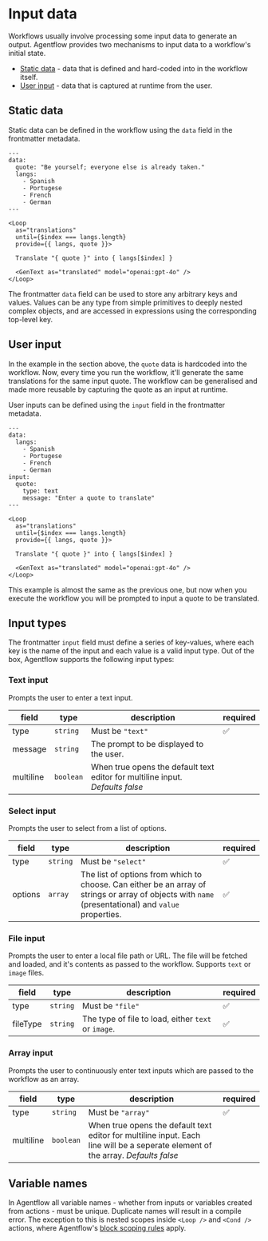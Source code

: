 # Input data

Workflows usually involve processing some input data to generate an output. Agentflow provides two mechanisms to input data to a workflow's initial state.

- [Static data](#static-data) - data that is defined and hard-coded into in the workflow itself.
- [User input](#user-input) - data that is captured at runtime from the user.

## Static data

Static data can be defined in the workflow using the `data` field in the frontmatter metadata.

```mdx
---
data:
  quote: "Be yourself; everyone else is already taken."
  langs:
    - Spanish
    - Portugese
    - French
    - German
---

<Loop
  as="translations"
  until={$index === langs.length}
  provide={{ langs, quote }}>

  Translate "{ quote }" into { langs[$index] }

  <GenText as="translated" model="openai:gpt-4o" />
</Loop>
```

The frontmatter `data` field can be used to store any arbitrary keys and values. Values can be any type from simple primitives to deeply nested complex objects, and are accessed in expressions using the corresponding top-level key.

## User input

In the example in the section above, the `quote` data is hardcoded into the workflow. Now, every time you run the workflow, it'll generate the same translations for the same input quote. The workflow can be generalised and made more reusable by capturing the quote as an input at runtime.

User inputs can be defined using the `input` field in the frontmatter metadata.

```mdx
---
data:
  langs:
    - Spanish
    - Portugese
    - French
    - German
input:
  quote:
    type: text
    message: "Enter a quote to translate"
---

<Loop
  as="translations"
  until={$index === langs.length}
  provide={{ langs, quote }}>

  Translate "{ quote }" into { langs[$index] }

  <GenText as="translated" model="openai:gpt-4o" />
</Loop>
```

This example is almost the same as the previous one, but now when you execute the workflow you will be prompted to input a quote to be translated.

## Input types

The frontmatter `input` field must define a series of key-values, where each key is the name of the input and each value is a valid input type. Out of the box, Agentflow supports the following input types:

### Text input

Prompts the user to enter a text input.

| field     | type      | description                             | required |
| --------- | --------- | --------------------------------------- | -------- |
| type      | `string`  | Must be `"text"`                        | ✅       |
| message   | `string`  | The prompt to be displayed to the user. |          |
| multiline | `boolean` | When true opens the default text editor for multiline input. *Defaults false* | |

### Select input

Prompts the user to select from a list of options.

| field   | type     | description                             | required |
| ------- | -------- | --------------------------------------- | -------- |
| type    | `string` | Must be `"select"`                      | ✅       |
| options | `array`  | The list of options from which to choose. Can either be an array of strings or array of objects with `name` (presentational) and `value` properties. | ✅ |

### File input

Prompts the user to enter a local file path or URL. The file will be fetched and loaded, and it's contents as passed to the workflow. Supports `text` or `image` files.

| field    | type     | description                             | required |
| -------- | -------- | --------------------------------------- | -------- |
| type     | `string` | Must be `"file"`                        | ✅       |
| fileType | `string` | The type of file to load, either `text` or `image`. | ✅ |

### Array input

Prompts the user to continuously enter text inputs which are passed to the workflow as an array.

| field    | type     | description                             | required |
| -------- | -------- | --------------------------------------- | -------- |
| type     | `string` | Must be `"array"`                        | ✅       |
| multiline | `boolean` | When true opens the default text editor for multiline input. Each line will be a seperate element of the array. *Defaults false* | |

## Variable names

In Agentflow all variable names - whether from inputs or variables created from actions - must be unique. Duplicate names will result in a compile error. The exception to this is nested scopes inside `<Loop />` and `<Cond />` actions, where Agentflow's [block scoping rules](/guide/workflow-structure#block-scoping) apply.

